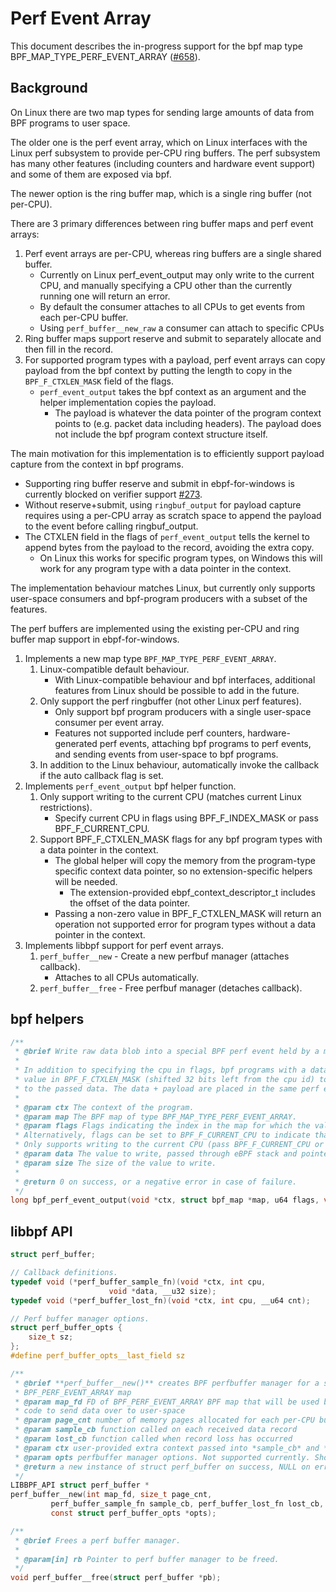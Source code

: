 # Perf Event Array

This document describes the in-progress support for the bpf map type BPF_MAP_TYPE_PERF_EVENT_ARRAY ([#658](https://github.com/microsoft/ebpf-for-windows/issues/658)).

## Background

On Linux there are two map types for sending large amounts of data from BPF programs to user space.

The older one is the perf event array, which on Linux interfaces with the Linux perf subsystem to provide
per-CPU ring buffers. The perf subsystem has many other features (including counters and hardware event support)
and some of them are exposed via bpf.

The newer option is the ring buffer map, which is a single ring buffer (not per-CPU).

There are 3 primary differences between ring buffer maps and perf event arrays:

  1. Perf event arrays are per-CPU, whereas ring buffers are a single shared buffer.
      - Currently on Linux perf_event_output may only write to the current CPU,
        and manually specifying a CPU other than the currently running one will return an error.
      - By default the consumer attaches to all CPUs to get events from each per-CPU buffer.
      - Using `perf_buffer__new_raw` a consumer can attach to specific CPUs
  2. Ring buffer maps support reserve and submit to separately allocate and then fill in the record.
  3. For supported program types with a payload, perf event arrays can copy payload from the bpf context by
  putting the length to copy in the `BPF_F_CTXLEN_MASK` field of the flags.
      - `perf_event_output` takes the bpf context as an argument and the helper implementation copies the payload.
          - The payload is whatever the data pointer of the program context points to (e.g. packet data including headers). The payload does not include the bpf program context structure itself.

The main motivation for this implementation is to efficiently support payload capture from the context in bpf programs.
- Supporting ring buffer reserve and submit in ebpf-for-windows is currently blocked on verifier support [#273](https://github.com/vbpf/ebpf-verifier/issues/273).
- Without reserve+submit, using `ringbuf_output` for payload capture requires using a per-CPU array as scratch space to append the payload to the event before calling ringbuf_output.
- The CTXLEN field in the flags of `perf_event_output` tells the kernel to append bytes from the payload to the record, avoiding the extra copy.
  - On Linux this works for specific program types, on Windows this will work for any program type with a data pointer in the context.


The implementation behaviour matches Linux, but currently only supports user-space consumers and bpf-program producers with a subset of the features.

The perf buffers are implemented using the existing per-CPU and ring buffer map support in ebpf-for-windows.

1. Implements a new map type `BPF_MAP_TYPE_PERF_EVENT_ARRAY`.
    1. Linux-compatible default behaviour.
        - With Linux-compatible behaviour and bpf interfaces, additional features from Linux should be possible to add in the future.
    2. Only support the perf ringbuffer (not other Linux perf features).
        - Only support bpf program producers with a single user-space consumer per event array.
        - Features not supported include perf counters, hardware-generated perf events,
          attaching bpf programs to perf events, and sending events from user-space to bpf programs.
    3. In addition to the Linux behaviour, automatically invoke the callback if the auto callback flag is set.
2. Implements `perf_event_output` bpf helper function.
    1. Only support writing to the current CPU (matches current Linux restrictions).
        - Specify current CPU in flags using BPF_F_INDEX_MASK or pass BPF_F_CURRENT_CPU.
    2. Support BPF_F_CTXLEN_MASK flags for any bpf program types with a data pointer in the context.
        - The global helper will copy the memory from the program-type specific context data pointer,
          so no extension-specific helpers will be needed.
          - The extension-provided ebpf_context_descriptor_t includes the offset of the data pointer.
        - Passing a non-zero value in BPF_F_CTXLEN_MASK will return an operation not supported error for program types
          without a data pointer in the context.
2. Implements libbpf support for perf event arrays.
    1. `perf_buffer__new` - Create a new perfbuf manager (attaches callback).
        - Attaches to all CPUs automatically.
    2. `perf_buffer__free` - Free perfbuf manager (detaches callback).

## bpf helpers
```c
/**
 * @brief Write raw data blob into a special BPF perf event held by a map of type BPF_MAP_TYPE_PERF_EVENT_ARRAY.
 *
 * In addition to specifying the cpu in flags, bpf programs with a data pointer in their context can pass a non-zero
 * value in BPF_F_CTXLEN_MASK (shifted 32 bits left from the cpu id) to append that many bytes from the data pointer
 * to the passed data. The data + payload are placed in the same perf event array record.
 *
 * @param ctx The context of the program.
 * @param map The BPF map of type BPF_MAP_TYPE_PERF_EVENT_ARRAY.
 * @param flags Flags indicating the index in the map for which the value must be put, masked with BPF_F_INDEX_MASK.
 * Alternatively, flags can be set to BPF_F_CURRENT_CPU to indicate that the index of the current CPU core should be used.
 * Only supports writing to the current CPU (pass BPF_F_CURRENT_CPU or manually specify current CPU at dispatch).
 * @param data The value to write, passed through eBPF stack and pointed by data.
 * @param size The size of the value to write.
 *
 * @return 0 on success, or a negative error in case of failure.
 */
long bpf_perf_event_output(void *ctx, struct bpf_map *map, u64 flags, void *data, u64 size)
```

## libbpf API
```c
struct perf_buffer;

// Callback definitions.
typedef void (*perf_buffer_sample_fn)(void *ctx, int cpu,
				      void *data, __u32 size);
typedef void (*perf_buffer_lost_fn)(void *ctx, int cpu, __u64 cnt);

// Perf buffer manager options.
struct perf_buffer_opts {
	size_t sz;
};
#define perf_buffer_opts__last_field sz

/**
 * @brief **perf_buffer__new()** creates BPF perfbuffer manager for a specified
 * BPF_PERF_EVENT_ARRAY map
 * @param map_fd FD of BPF_PERF_EVENT_ARRAY BPF map that will be used by BPF
 * code to send data over to user-space
 * @param page_cnt number of memory pages allocated for each per-CPU buffer. Should be set to 0.
 * @param sample_cb function called on each received data record
 * @param lost_cb function called when record loss has occurred
 * @param ctx user-provided extra context passed into *sample_cb* and *lost_cb*
 * @param opts perfbuffer manager options. Not supported currently. Should be null.
 * @return a new instance of struct perf_buffer on success, NULL on error.
 */
LIBBPF_API struct perf_buffer *
perf_buffer__new(int map_fd, size_t page_cnt,
		 perf_buffer_sample_fn sample_cb, perf_buffer_lost_fn lost_cb, void *ctx,
		 const struct perf_buffer_opts *opts);

/**
 * @brief Frees a perf buffer manager.
 *
 * @param[in] rb Pointer to perf buffer manager to be freed.
 */
void perf_buffer__free(struct perf_buffer *pb);
```
